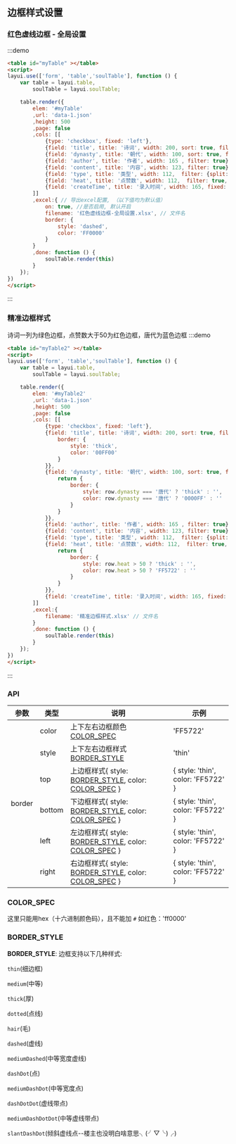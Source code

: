## 边框样式设置

### 红色虚线边框 - 全局设置
:::demo
```html
<table id="myTable" ></table>
<script>
layui.use(['form', 'table','soulTable'], function () {
    var table = layui.table,
        soulTable = layui.soulTable;

    table.render({
        elem: '#myTable'
        ,url: 'data-1.json'
        ,height: 500
        ,page: false
        ,cols: [[
            {type: 'checkbox', fixed: 'left'},
            {field: 'title', title: '诗词', width: 200, sort: true, filter: true},
            {field: 'dynasty', title: '朝代', width: 100, sort: true, filter: true},
            {field: 'author', title: '作者', width: 165 , filter: true},
            {field: 'content', title: '内容', width: 123, filter: true},
            {field: 'type', title: '类型', width: 112,  filter: {split:','}, sort:true},
            {field: 'heat', title: '点赞数', width: 112,  filter: true, fixed: 'right', sort:true},
            {field: 'createTime', title: '录入时间', width: 165, fixed: 'right', filter: {type: 'date[yyyy-MM-dd HH:mm:ss]'}, sort:true},
        ]]
        ,excel:{ // 导出excel配置, （以下值均为默认值）
            on: true, //是否启用, 默认开启
            filename: '红色虚线边框-全局设置.xlsx', // 文件名
            border: {
                style: 'dashed',
                color: 'FF0000'
            }
        }
        ,done: function () {
            soulTable.render(this)
        }
    });
})
</script>
```
:::

### 精准边框样式
诗词一列为绿色边框，点赞数大于50为红色边框，唐代为蓝色边框
:::demo
```html
<table id="myTable2" ></table>
<script>
layui.use(['form', 'table','soulTable'], function () {
    var table = layui.table,
        soulTable = layui.soulTable;

    table.render({
        elem: '#myTable2'
        ,url: 'data-1.json'
        ,height: 500
        ,page: false
        ,cols: [[
            {type: 'checkbox', fixed: 'left'},
            {field: 'title', title: '诗词', width: 200, sort: true, filter: true, excel: {
                border: {
                    style: 'thick',
                    color: '00FF00'
                }
            }},
            {field: 'dynasty', title: '朝代', width: 100, sort: true, filter: true, excel: function(row) {
                return {
                    border: {
                        style: row.dynasty === '唐代' ? 'thick' : '',
                        color: row.dynasty === '唐代' ? '0000FF' : ''
                    }
                }
            }},
            {field: 'author', title: '作者', width: 165 , filter: true},
            {field: 'content', title: '内容', width: 123, filter: true},
            {field: 'type', title: '类型', width: 112,  filter: {split:','}, sort:true},
            {field: 'heat', title: '点赞数', width: 112,  filter: true, fixed: 'right', sort:true, excel: function(row) {
                return {
                    border: {
                        style: row.heat > 50 ? 'thick' : '',
                        color: row.heat > 50 ? 'FF5722' : ''
                    }
                }
            }},
            {field: 'createTime', title: '录入时间', width: 165, fixed: 'right', filter: {type: 'date[yyyy-MM-dd HH:mm:ss]'}, sort:true},
        ]]
        ,excel:{ 
            filename: '精准边框样式.xlsx' // 文件名
        }
        ,done: function () {
            soulTable.render(this)
        }
    });
})
</script>
```
:::

### API
<table class='el-table el-table--border'>
    <thead>
    <tr>
        <th>参数</th>
        <th>类型</th>
        <th>说明</th>
        <th>示例</th>
    </tr>
    </thead>
    <tbody>
    <tr>
        <td rowspan="6">border</td>
        <td>color</td>
        <td>上下左右边框颜色 <a href='javascript:void(0)' @click='goAnchor("color_spec")'>COLOR_SPEC</a> </td>
        <td>'FF5722'</td>
    </tr>
    <tr>
        <td>style</td>
        <td>上下左右边框样式 <a href='javascript:void(0)' @click='goAnchor("border_style")'>BORDER_STYLE</a></td>
        <td>'thin'</td>
    </tr>
    <tr>
        <td>top</td>
        <td>上边框样式{ style: <a href='javascript:void(0)' @click='goAnchor("border_style")'>BORDER_STYLE</a>, color: <a href='javascript:void(0)' @click='goAnchor("color_spec")'>COLOR_SPEC</a> }</td>
        <td>{ style: 'thin', color: 'FF5722' }</td>
    </tr>
    <tr>
        <td>bottom</td>
        <td>下边框样式{ style: <a href='javascript:void(0)' @click='goAnchor("border_style")'>BORDER_STYLE</a>, color: <a href='javascript:void(0)' @click='goAnchor("color_spec")'>COLOR_SPEC</a> }</td>
        <td>{ style: 'thin', color: 'FF5722' }</td>
    </tr>
    <tr>
        <td>left</td>
        <td>左边框样式{ style: <a href='javascript:void(0)' @click='goAnchor("border_style")'>BORDER_STYLE</a>, color: <a href='javascript:void(0)' @click='goAnchor("color_spec")'>COLOR_SPEC</a> }</td>
        <td>{ style: 'thin', color: 'FF5722' }</td>
    </tr>
    <tr>
        <td>right</td>
        <td>右边框样式{ style: <a href='javascript:void(0)' @click='goAnchor("border_style")'>BORDER_STYLE</a>, color: <a href='javascript:void(0)' @click='goAnchor("color_spec")'>COLOR_SPEC</a> }</td>
        <td>{ style: 'thin', color: 'FF5722' }</td>
    </tr>
    </tbody>
</table>

### COLOR_SPEC
这里只能用hex（十六进制颜色码），且不能加 `#` 如红色：'ff0000'

### BORDER_STYLE
**BORDER_STYLE**: 边框支持以下几种样式:

`thin`(细边框)

`medium`(中等)

`thick`(厚)

`dotted`(点线)

`hair`(毛)

`dashed`(虚线)

`mediumDashed`(中等宽度虚线)

`dashDot`(点)

`mediumDashDot`(中等宽度点)

`dashDotDot`(虚线带点)

`mediumDashDotDot`(中等虚线带点)

`slantDashDot`(倾斜虚线点--楼主也没明白啥意思╮(╯▽╰)╭)
